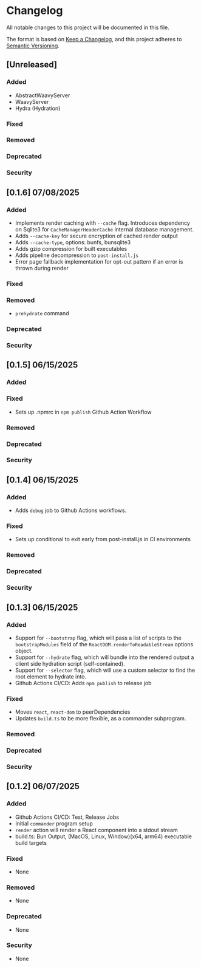 # Changelog

All notable changes to this project will be documented in this file.

The format is based on [Keep a Changelog](https://keepachangelog.com/en/1.1.0/),
and this project adheres to [Semantic Versioning](https://semver.org/spec/v2.0.0.html).

## [Unreleased]

### Added

- AbstractWaavyServer
- WaavyServer
- Hydra (Hydration)

### Fixed

### Removed

### Deprecated

### Security

## [0.1.6] 07/08/2025

### Added 

- Implements render caching with `--cache` flag. Introduces dependency on Sqlite3 for `CacheManagerHeaderCache` internal database management.
- Adds `--cache-key` for secure encryption of cached render output
- Adds `--cache-type`, options: bunfs, bunsqlite3
- Adds gzip compression for built executables
- Adds pipeline decompression to `post-install.js`
- Error page fallback implementation for opt-out pattern if an error is thrown during render

### Fixed

### Removed

- `prehydrate` command

### Deprecated

### Security

## [0.1.5] 06/15/2025

### Added

### Fixed

- Sets up .npmrc in `npm publish` Github Action Workflow

### Removed

### Deprecated

### Security

## [0.1.4] 06/15/2025

### Added

- Adds `debug` job to Github Actions workflows.

### Fixed

- Sets up conditional to exit early from post-install.js in CI environments

### Removed

### Deprecated

### Security

## [0.1.3] 06/15/2025

### Added

- Support for `--bootstrap` flag, which will pass a list of scripts to the `bootstrapModules` field of the `ReactDOM.renderToReadableStream` options object.
- Support for `--hydrate` flag, which will bundle into the rendered output a client side hydration script (self-contained).
- Support for `--selector` flag, which will use a custom selector to find the root element to hydrate into.
- Github Actions CI/CD: Adds `npm publish` to release job

### Fixed

- Moves `react`, `react-dom` to peerDependencies
- Updates `build.ts` to be more flexible, as a commander subprogram.

### Removed

### Deprecated

### Security

## [0.1.2] 06/07/2025

### Added

- Github Actions CI/CD: Test, Release Jobs
- Initial `commander` program setup
- `render` action will render a React component into a stdout stream
- build.ts: Bun Output, (MacOS, Linux, Window)(x64, arm64) executable build targets

### Fixed

- None

### Removed

- None

### Deprecated

- None

### Security

- None
